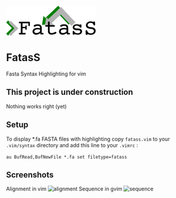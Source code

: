 ![FatasS logo](/images/fatass_logo.png?raw=true "Fasta Syntax Highlighting VIM")
# FatasS
Fasta Syntax Highlighting for vim

## This project is under construction
Nothing works right (yet)

## Setup
To display *.fa FASTA files with highlighting 
copy ``fatass.vim`` to your ``.vim/syntax`` directory
and add this line to your ``.vimrc`` :

``au BufRead,BufNewFile *.fa set filetype=fatass``

## Screenshots
Alignment in vim
![alignment]("/images/FatasS_align.png?raw=true "Alignment in vim")
Sequence in gvim
![sequence]("/images/FatasS_basic.png?raw=true "Sequences in gvim")

